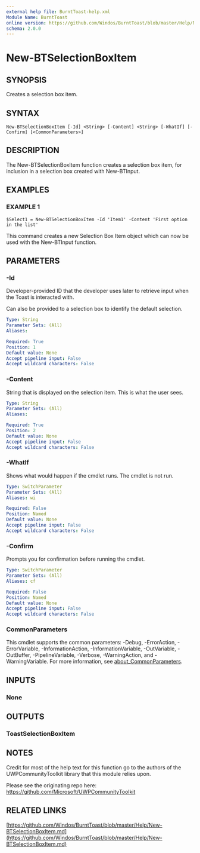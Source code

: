 ```yaml
---
external help file: BurntToast-help.xml
Module Name: BurntToast
online version: https://github.com/Windos/BurntToast/blob/master/Help/New-BTSelectionBoxItem.md
schema: 2.0.0
---
```


# New-BTSelectionBoxItem

## SYNOPSIS
Creates a selection box item.

## SYNTAX

```
New-BTSelectionBoxItem [-Id] <String> [-Content] <String> [-WhatIf] [-Confirm] [<CommonParameters>]
```

## DESCRIPTION
The New-BTSelectionBoxItem function creates a selection box item, for inclusion in a selection box created with New-BTInput.

## EXAMPLES

### EXAMPLE 1
```
$Select1 = New-BTSelectionBoxItem -Id 'Item1' -Content 'First option in the list'
```

This command creates a new Selection Box Item object which can now be used with the New-BTInput function.

## PARAMETERS

### -Id
Developer-provided ID that the developer uses later to retrieve input when the Toast is interacted with.

Can also be provided to a selection box to identify the default selection.

```yaml
Type: String
Parameter Sets: (All)
Aliases:

Required: True
Position: 1
Default value: None
Accept pipeline input: False
Accept wildcard characters: False
```

### -Content
String that is displayed on the selection item.
This is what the user sees.

```yaml
Type: String
Parameter Sets: (All)
Aliases:

Required: True
Position: 2
Default value: None
Accept pipeline input: False
Accept wildcard characters: False
```

### -WhatIf
Shows what would happen if the cmdlet runs.
The cmdlet is not run.

```yaml
Type: SwitchParameter
Parameter Sets: (All)
Aliases: wi

Required: False
Position: Named
Default value: None
Accept pipeline input: False
Accept wildcard characters: False
```

### -Confirm
Prompts you for confirmation before running the cmdlet.

```yaml
Type: SwitchParameter
Parameter Sets: (All)
Aliases: cf

Required: False
Position: Named
Default value: None
Accept pipeline input: False
Accept wildcard characters: False
```

### CommonParameters
This cmdlet supports the common parameters: -Debug, -ErrorAction, -ErrorVariable, -InformationAction, -InformationVariable, -OutVariable, -OutBuffer, -PipelineVariable, -Verbose, -WarningAction, and -WarningVariable. For more information, see [about_CommonParameters](http://go.microsoft.com/fwlink/?LinkID=113216).

## INPUTS

### None
## OUTPUTS

### ToastSelectionBoxItem
## NOTES
Credit for most of the help text for this function go to the authors of the UWPCommunityToolkit library that this module relies upon.

Please see the originating repo here: https://github.com/Microsoft/UWPCommunityToolkit

## RELATED LINKS

[https://github.com/Windos/BurntToast/blob/master/Help/New-BTSelectionBoxItem.md](https://github.com/Windos/BurntToast/blob/master/Help/New-BTSelectionBoxItem.md)

